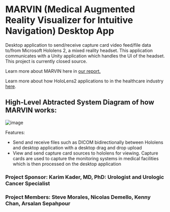 # MARVIN (Medical Augmented Reality Visualizer for Intuitive Navigation) Desktop App
Desktop application to send/receive capture card video feed/file data to/from Microsoft Hololens 2, a mixed reality headset. This application communicates with a Unity application which handles the UI of the headset. This project is currently closed source.

Learn more about MARVIN here in [our report.](https://github.com/kenny101/MARVIN-Desktop/blob/main/ECE%20191%20-%20Final%20Report.pdf)

Learn more about how HoloLens2 applications to in the healthcare industry [here](https://www.microsoft.com/en-us/hololens/industry-healthcare).


## High-Level Abtracted System Diagram of how MARVIN works:
![image](https://github.com/kenny101/MARVIN-Desktop/assets/53395124/85b4f1e2-a7a3-4a36-8eac-3358b05d4259)


Features:
- Send and receive files such as DICOM bidirectionally between Hololens and desktop application with a desktop drag and drop upload
- View and send capture card sources to hololens for viewing. Capture cards are used to capture the monitoring systems in medical facilities which is then processed on the desktop application 

### Project Sponsor: Karim Kader, MD, PhD: Urologist and Urologic Cancer Specialist

### Project Members: Steve Morales, Nicolas Demello, Kenny Chan, Arsalan Sepahpour 

